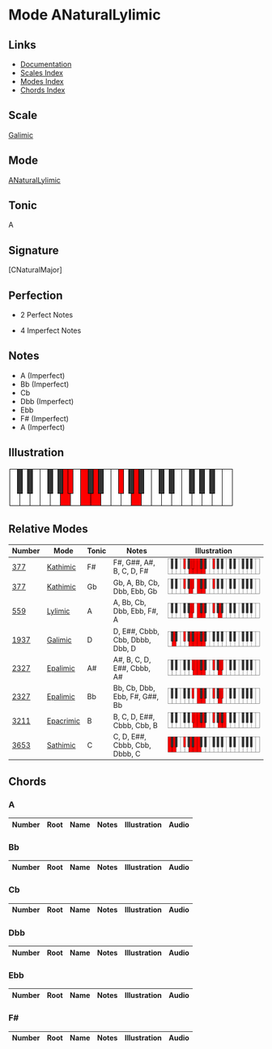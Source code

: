 # Mode ANaturalLylimic

## Links

- [Documentation](index.md)
- [Scales Index](Scales.md)
- [Modes Index](Modes.md)
- [Chords Index](Chords.md)

## Scale

[Galimic](ScaleGalimic.md)

## Mode

[ANaturalLylimic](ModeANaturalLylimic.md)

## Tonic

A

## Signature

[CNaturalMajor]

## Perfection

 - 2 Perfect Notes

 - 4 Imperfect Notes

## Notes

- A (Imperfect)
- Bb (Imperfect)
- Cb
- Dbb (Imperfect)
- Ebb
- F# (Imperfect)
- A (Imperfect)

## Illustration

![ANaturalLylimic](ModeANaturalLylimic.png)

## Relative Modes

| Number | Mode | Tonic | Notes | Illustration |
|--------|------|-------|-------|--------------|
| [377](https://ianring.com/musictheory/scales/377) | [Kathimic](ModeKathimic.md) | F# | F#, G##, A#, B, C, D, F# | ![FSharpKathimic](ModeFSharpKathimic.png) |
| [377](https://ianring.com/musictheory/scales/377) | [Kathimic](ModeKathimic.md) | Gb | Gb, A, Bb, Cb, Dbb, Ebb, Gb | ![GFlatKathimic](ModeGFlatKathimic.png) |
| [559](https://ianring.com/musictheory/scales/559) | [Lylimic](ModeLylimic.md) | A | A, Bb, Cb, Dbb, Ebb, F#, A | ![ANaturalLylimic](ModeANaturalLylimic.png) |
| [1937](https://ianring.com/musictheory/scales/1937) | [Galimic](ModeGalimic.md) | D | D, E##, Cbbb, Cbb, Dbbb, Dbb, D | ![DNaturalGalimic](ModeDNaturalGalimic.png) |
| [2327](https://ianring.com/musictheory/scales/2327) | [Epalimic](ModeEpalimic.md) | A# | A#, B, C, D, E##, Cbbb, A# | ![ASharpEpalimic](ModeASharpEpalimic.png) |
| [2327](https://ianring.com/musictheory/scales/2327) | [Epalimic](ModeEpalimic.md) | Bb | Bb, Cb, Dbb, Ebb, F#, G##, Bb | ![BFlatEpalimic](ModeBFlatEpalimic.png) |
| [3211](https://ianring.com/musictheory/scales/3211) | [Epacrimic](ModeEpacrimic.md) | B | B, C, D, E##, Cbbb, Cbb, B | ![BNaturalEpacrimic](ModeBNaturalEpacrimic.png) |
| [3653](https://ianring.com/musictheory/scales/3653) | [Sathimic](ModeSathimic.md) | C | C, D, E##, Cbbb, Cbb, Dbbb, C | ![CNaturalSathimic](ModeCNaturalSathimic.png) |

## Chords

### A

| Number | Root | Name | Notes | Illustration | Audio |
|--------|------|------|-------|--------------|-------|

### Bb

| Number | Root | Name | Notes | Illustration | Audio |
|--------|------|------|-------|--------------|-------|

### Cb

| Number | Root | Name | Notes | Illustration | Audio |
|--------|------|------|-------|--------------|-------|

### Dbb

| Number | Root | Name | Notes | Illustration | Audio |
|--------|------|------|-------|--------------|-------|

### Ebb

| Number | Root | Name | Notes | Illustration | Audio |
|--------|------|------|-------|--------------|-------|

### F#

| Number | Root | Name | Notes | Illustration | Audio |
|--------|------|------|-------|--------------|-------|

